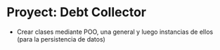# Proyect: Debt Collector

- Crear clases mediante POO, una general y luego instancias de ellos (para la persistencia de datos)
